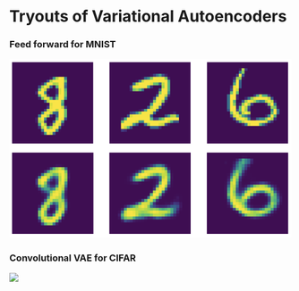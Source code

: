 # Tryouts of Variational Autoencoders
### Feed forward for MNIST

![](assets/mnist.png)

### Convolutional VAE for CIFAR

![](assets/cifar.png)
